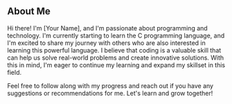 ## About Me

Hi there! I'm [Your Name], and I'm passionate about programming and technology. I'm currently starting to learn the C programming language, and I'm excited to share my journey with others who are also interested in learning this powerful language. I believe that coding is a valuable skill that can help us solve real-world problems and create innovative solutions. With this in mind, I'm eager to continue my learning and expand my skillset in this field.

Feel free to follow along with my progress and reach out if you have any suggestions or recommendations for me. Let's learn and grow together!
